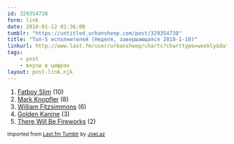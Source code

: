 ```yaml
---
id: 329354738
form: link
date: 2010-01-12 01:36:00
tumblr: "https://untitled.urbansheep.com/post/329354738"
title: "Топ-5 исполнителей (Неделя, завершающаяся 2010-1-10)"
linkurl: http://www.last.fm/user/urbansheep/charts?charttype=weekly&date_to=1263124800
tags:
    - post
    - вкусы в цифрах
layout: post-link.njk
---
```

<ol><li>
<a rel="nofollow" target="_blank" href="http://www.last.fm/music/Fatboy+Slim">Fatboy Slim</a> (10)</li>
<li>
<a rel="nofollow" target="_blank" href="http://www.last.fm/music/Mark+Knopfler">Mark Knopfler</a> (8)</li>
<li>
<a rel="nofollow" target="_blank" href="http://www.last.fm/music/William+Fitzsimmons">William Fitzsimmons</a> (6)</li>
<li>
<a rel="nofollow" target="_blank" href="http://www.last.fm/music/Golden+Kanine">Golden Kanine</a> (3)</li>
<li>
<a rel="nofollow" target="_blank" href="http://www.last.fm/music/There+Will+Be+Fireworks">There Will Be Fireworks</a> (2)</li>
</ol><p><small>Imported from <a rel="nofollow" target="_blank" href="http://joelaz.com/post/23488847/last-fm-tumblr-weekly-top-artists">Last.fm Tumblr</a> by <a rel="nofollow" target="_blank" href="http://joelaz.com">JoeLaz</a></small></p>
